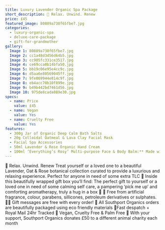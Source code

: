 ```yaml
---
title: Luxury Lavender Organic Spa Package
short_description: 🌿 Relax. Unwind. Renew
price: £45
featured_image: 80809a730f65fbe7.jpg
categories:
  - luxury-organic-spa
  - deluxe-care-package
  - gift-for-grandmother
gallery:
  Image 1: 80809a730f65fbe7.jpg
  Image 2: cc1a48d3d56d64b5.jpg
  Image 3: cc905fc331ce3517.jpg
  Image 4: ce69cca8b14bfa50.jpg
  Image 5: bb19c06e95e4cc9c.jpg
  Image 6: d5aa6e80569045ff.jpg
  Image 7: 9fe869944e814c9f.jpg
  Image 8: eb4acc70b10f899e.jpg
  Image 9: b49b442bd7461d56.jpg
  Image 10: 975de8cada889e30.jpg
specs:
  - name: Price
    value: £45
  - name: Vegan
    value: Yes
  - name: Cruelty Free
    value: Yes
features:
  - 300g Jar of Organic Deep Calm Bath Salts
  - 20g Colloidal Oatmeal & Lava Clay Facial Mask
  - Facial Spa Accessories
  - 50ml Lavender & Rose Organic Hand Cream
  - 100ml ‘Everything’s Rosy’ Multi-purpose Face & Body Balm:** Made with Organic Shea Butter, Almond Oil, and Vitamin E, this versatile balm nourishes and revitalizes both face and body, leaving skin feeling super soft and pampered.
---
```


🌿 Relax. Unwind. Renew
Treat yourself or a loved one to a beautiful Lavender, Oat & Rose botanical collection curated to provide a luxurious and relaxing experience. Perfect for anyone in need of some extra TLC 💜
Inside this beautifully wrapped gift box you’ll find:
The perfect gift to yourself or a loved one in need of some calming self care, a pampering ‘pick me up’ and comforting aromatherapy, truly a hug in a box 💜
🍊 Free from artificial fragrance, colour, parabens, sillicones, petroleum derivatives or sulphates.
✍🏼 Gift messages are free with every order!
🌿 All Southport Organics orders are beautifully packaged using eco friendly materials
📮Fast despatch + Royal Mail 24hr Tracked
🐰 Vegan, Cruelty Free & Palm Free
🐾 With your support, Southport Organics donates £50 to a different animal charity each month